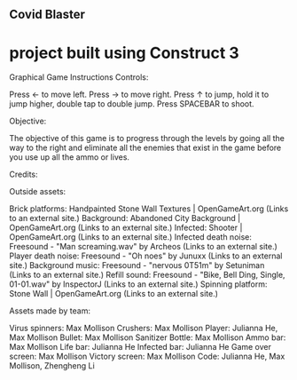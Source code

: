 ## Covid Blaster
# project built using Construct 3


Graphical Game Instructions
Controls: 

Press ← to move left.
Press → to move right.
Press ↑ to jump, hold it to jump higher, double tap to double jump.
Press SPACEBAR to shoot.
 

Objective:

The objective of this game is to progress through the levels by going all the way to the right and eliminate all the enemies that exist in the game before you use up all the ammo or lives.

 

Credits:

Outside assets:

Brick platforms: Handpainted Stone Wall Textures | OpenGameArt.org (Links to an external site.)
Background: Abandoned City Background | OpenGameArt.org (Links to an external site.)
Infected: Shooter | OpenGameArt.org (Links to an external site.)
Infected death noise: Freesound - "Man screaming.wav" by Archeos (Links to an external site.)
Player death noise: Freesound - "Oh noes" by Junuxx (Links to an external site.)
Background music: Freesound - "nervous 0T51m" by Setuniman (Links to an external site.)
Refill sound: Freesound - "Bike, Bell Ding, Single, 01-01.wav" by InspectorJ (Links to an external site.)
Spinning platform: Stone Wall | OpenGameArt.org (Links to an external site.)

Assets made by team:

Virus spinners: Max Mollison
Crushers: Max Mollison
Player: Julianna He, Max Mollison
Bullet: Max Mollison
Sanitizer Bottle: Max Mollison
Ammo bar: Max Mollison
Life bar: Julianna He
Infected bar: Julianna He
Game over screen: Max Mollison
Victory screen: Max Mollison
Code: Julianna He, Max Mollison, Zhengheng Li


